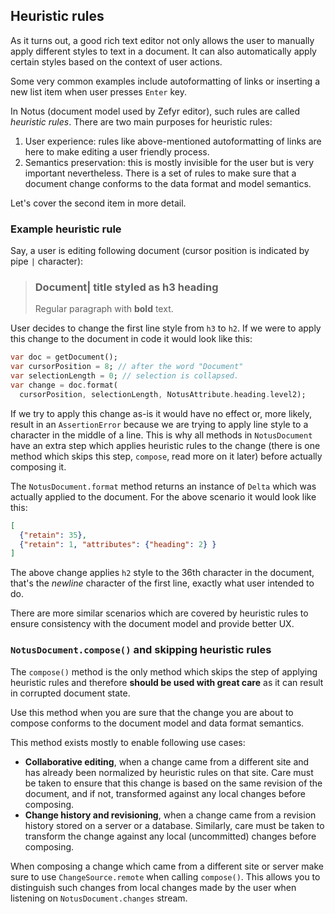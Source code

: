 ## Heuristic rules

As it turns out, a good rich text editor not only allows the user to
manually apply different styles to text in a document. It can also
automatically apply certain styles based on the context of user
actions.

Some very common examples include autoformatting of links or inserting
a new list item when user presses `Enter` key.

In Notus (document model used by Zefyr editor), such rules are called
*heuristic rules*. There are two main purposes for heuristic rules:

1. User experience: rules like above-mentioned autoformatting of links are here to make editing a user friendly process.
2. Semantics preservation: this is mostly invisible for the user but is very important nevertheless. There is a set of rules to make sure that a document change conforms to the data format and model semantics.

Let's cover the second item in more detail.

### Example heuristic rule

Say, a user is editing following document (cursor position is indicated
by pipe `|` character):

> ### Document| title styled as h3 heading
> Regular paragraph with **bold** text.

User decides to change the first line style from `h3` to `h2`. If we
were to apply this change to the document in code it would look like
this:

```dart
var doc = getDocument();
var cursorPosition = 8; // after the word "Document"
var selectionLength = 0; // selection is collapsed.
var change = doc.format(
  cursorPosition, selectionLength, NotusAttribute.heading.level2);
```

If we try to apply this change as-is it would have no effect or, more
likely, result in an `AssertionError` because we are trying to apply line style
to a character in the middle of a line. This is why all methods in
`NotusDocument` have an extra step which applies heuristic rules to
the change (there is one method which skips this step, `compose`,
read more on it later) before actually composing it.

The `NotusDocument.format` method returns an instance of `Delta` which
was actually applied to the document. For the above scenario it would
look like this:

```json
[
  {"retain": 35},
  {"retain": 1, "attributes": {"heading": 2} }
]
```

The above change applies `h2` style to the 36th character in the
document, that's the *newline* character of the first line, exactly
what user intended to do.

There are more similar scenarios which are covered by heuristic rules
to ensure consistency with the document model and provide better UX.

### `NotusDocument.compose()` and skipping heuristic rules

The `compose()` method is the only method which skips the step of
applying heuristic rules and therefore **should be used with great
care** as it can result in corrupted document state.

Use this method when you are sure that the change you are about to compose
conforms to the document model and data format semantics.

This method exists mostly to enable following use cases:

* **Collaborative editing**, when a change came from a different site and has already been normalized by heuristic rules on that site. Care must be taken to ensure that this change is based on the same revision of the document, and if not, transformed against any local changes before composing.
* **Change history and revisioning**, when a change came from a revision history stored on a server or a database. Similarly, care must be taken to transform the change against any local (uncommitted) changes before composing.

When composing a change which came from a different site or server make
sure to use `ChangeSource.remote` when calling `compose()`. This allows
you to distinguish such changes from local changes made by the user
when listening on `NotusDocument.changes` stream.
